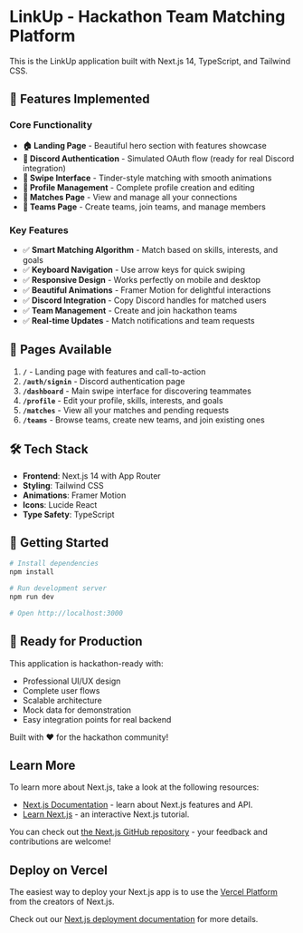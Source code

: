 # LinkUp - Hackathon Team Matching Platform

This is the LinkUp application built with Next.js 14, TypeScript, and Tailwind CSS.

## 🚀 Features Implemented

### Core Functionality
- **🏠 Landing Page** - Beautiful hero section with features showcase
- **🔐 Discord Authentication** - Simulated OAuth flow (ready for real Discord integration)
- **📱 Swipe Interface** - Tinder-style matching with smooth animations
- **👤 Profile Management** - Complete profile creation and editing
- **💬 Matches Page** - View and manage all your connections
- **👥 Teams Page** - Create teams, join teams, and manage members

### Key Features
- ✅ **Smart Matching Algorithm** - Match based on skills, interests, and goals
- ✅ **Keyboard Navigation** - Use arrow keys for quick swiping
- ✅ **Responsive Design** - Works perfectly on mobile and desktop
- ✅ **Beautiful Animations** - Framer Motion for delightful interactions
- ✅ **Discord Integration** - Copy Discord handles for matched users
- ✅ **Team Management** - Create and join hackathon teams
- ✅ **Real-time Updates** - Match notifications and team requests

## 📄 Pages Available

1. **`/`** - Landing page with features and call-to-action
2. **`/auth/signin`** - Discord authentication page
3. **`/dashboard`** - Main swipe interface for discovering teammates
4. **`/profile`** - Edit your profile, skills, interests, and goals
5. **`/matches`** - View all your matches and pending requests
6. **`/teams`** - Browse teams, create new teams, and join existing ones

## 🛠 Tech Stack

- **Frontend**: Next.js 14 with App Router
- **Styling**: Tailwind CSS
- **Animations**: Framer Motion
- **Icons**: Lucide React
- **Type Safety**: TypeScript

## 🚀 Getting Started

```bash
# Install dependencies
npm install

# Run development server
npm run dev

# Open http://localhost:3000
```

## 🎯 Ready for Production

This application is hackathon-ready with:
- Professional UI/UX design
- Complete user flows
- Scalable architecture
- Mock data for demonstration
- Easy integration points for real backend

Built with ❤️ for the hackathon community!

## Learn More

To learn more about Next.js, take a look at the following resources:

- [Next.js Documentation](https://nextjs.org/docs) - learn about Next.js features and API.
- [Learn Next.js](https://nextjs.org/learn) - an interactive Next.js tutorial.

You can check out [the Next.js GitHub repository](https://github.com/vercel/next.js) - your feedback and contributions are welcome!

## Deploy on Vercel

The easiest way to deploy your Next.js app is to use the [Vercel Platform](https://vercel.com/new?utm_medium=default-template&filter=next.js&utm_source=create-next-app&utm_campaign=create-next-app-readme) from the creators of Next.js.

Check out our [Next.js deployment documentation](https://nextjs.org/docs/app/building-your-application/deploying) for more details.
